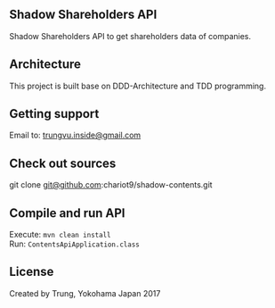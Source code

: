 ## Shadow Shareholders API
Shadow Shareholders API to get shareholders data of companies.
## Architecture 
This project is built base on DDD-Architecture and TDD programming.
## Getting support
Email to: trungvu.inside@gmail.com
## Check out sources
git clone git@github.com:chariot9/shadow-contents.git
## Compile and run API
Execute: `mvn clean install`  
Run: `ContentsApiApplication.class`
## License
Created by Trung, Yokohama Japan 2017 
